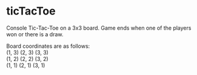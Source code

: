# ticTacToe
Console Tic-Tac-Toe on a 3x3 board.
Game ends when one of the players won or there is a draw.

Board coordinates are as follows:  
(1, 3) (2, 3) (3, 3)  
(1, 2) (2, 2) (3, 2)  
(1, 1) (2, 1) (3, 1)
